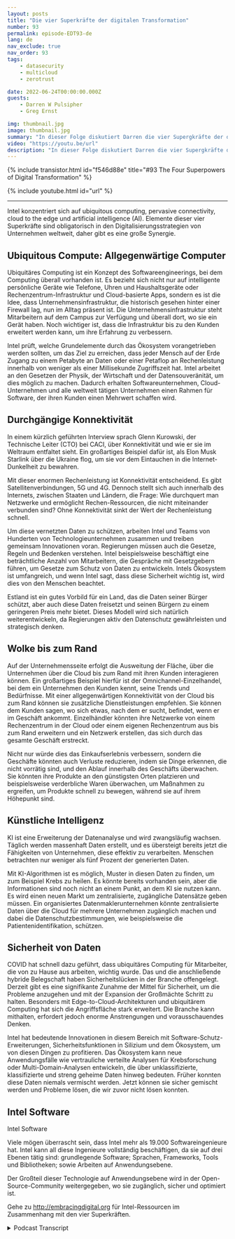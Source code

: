```yaml
---
layout: posts
title: "Die vier Superkräfte der digitalen Transformation"
number: 93
permalink: episode-EDT93-de
lang: de
nav_exclude: true
nav_order: 93
tags:
    - datasecurity
    - multicloud
    - zerotrust

date: 2022-06-24T00:00:00.000Z
guests:
    - Darren W Pulsipher
    - Greg Ernst

img: thumbnail.jpg
image: thumbnail.jpg
summary: "In dieser Folge diskutiert Darren die vier Supergkräfte der digitalen Transformation mit Greg Ernst von Intel, Corporate VP of Sales, Americas. Allgegenwärtiges Rechnen, Durchdringende Konnektivität, Cloud bis Edge, Künstliche Intelligenz."
video: "https://youtu.be/url"
description: "In dieser Folge diskutiert Darren die vier Supergkräfte der digitalen Transformation mit Greg Ernst von Intel, Corporate VP of Sales, Americas. Allgegenwärtiges Rechnen, Durchdringende Konnektivität, Cloud bis Edge, Künstliche Intelligenz."
---
```


<div>
{% include transistor.html id="f546d88e" title="#93 The Four Superpowers of Digital Transformation" %}

{% include youtube.html id="url" %}
</div>

---

Intel konzentriert sich auf ubiquitous computing, pervasive connectivity, cloud to the edge und artificial intelligence (AI). Elemente dieser vier Superkräfte sind obligatorisch in den Digitalisierungsstrategien von Unternehmen weltweit, daher gibt es eine große Synergie.

## Ubiquitous Compute: Allgegenwärtige Computer

Ubiquitäres Computing ist ein Konzept des Softwareengineerings, bei dem Computing überall vorhanden ist. Es bezieht sich nicht nur auf intelligente persönliche Geräte wie Telefone, Uhren und Haushaltsgeräte oder Rechenzentrum-Infrastruktur und Cloud-basierte Apps, sondern es ist die Idee, dass Unternehmensinfrastruktur, die historisch gesehen hinter einer Firewall lag, nun im Alltag präsent ist. Die Unternehmensinfrastruktur steht Mitarbeitern auf dem Campus zur Verfügung und überall dort, wo sie ein Gerät haben. Noch wichtiger ist, dass die Infrastruktur bis zu den Kunden erweitert werden kann, um ihre Erfahrung zu verbessern.

Intel prüft, welche Grundelemente durch das Ökosystem vorangetrieben werden sollten, um das Ziel zu erreichen, dass jeder Mensch auf der Erde Zugang zu einem Petabyte an Daten oder einer Petaflop an Rechenleistung innerhalb von weniger als einer Millisekunde Zugriffszeit hat. Intel arbeitet an den Gesetzen der Physik, der Wirtschaft und der Datensouveränität, um dies möglich zu machen. Dadurch erhalten Softwareunternehmen, Cloud-Unternehmen und alle weltweit tätigen Unternehmen einen Rahmen für Software, der ihren Kunden einen Mehrwert schaffen wird.

## Durchgängige Konnektivität

In einem kürzlich geführten Interview sprach Glenn Kurowski, der Technische Leiter (CTO) bei CACI, über Konnektivität und wie er sie im Weltraum entfaltet sieht. Ein großartiges Beispiel dafür ist, als Elon Musk Starlink über die Ukraine flog, um sie vor dem Eintauchen in die Internet-Dunkelheit zu bewahren.

Mit dieser enormen Rechenleistung ist Konnektivität entscheidend. Es gibt Satellitenverbindungen, 5G und 4G. Dennoch stellt sich auch innerhalb des Internets, zwischen Staaten und Ländern, die Frage: Wie durchquert man Netzwerke und ermöglicht Rechen-Ressourcen, die nicht miteinander verbunden sind? Ohne Konnektivität sinkt der Wert der Rechenleistung schnell.

Um diese vernetzten Daten zu schützen, arbeiten Intel und Teams von Hunderten von Technologieunternehmen zusammen und treiben gemeinsam Innovationen voran. Regierungen müssen auch die Gesetze, Regeln und Bedenken verstehen. Intel beispielsweise beschäftigt eine beträchtliche Anzahl von Mitarbeitern, die Gespräche mit Gesetzgebern führen, um Gesetze zum Schutz von Daten zu entwickeln. Intels Ökosystem ist umfangreich, und wenn Intel sagt, dass diese Sicherheit wichtig ist, wird dies von den Menschen beachtet.

Estland ist ein gutes Vorbild für ein Land, das die Daten seiner Bürger schützt, aber auch diese Daten freisetzt und seinen Bürgern zu einem geringeren Preis mehr bietet. Dieses Modell wird sich natürlich weiterentwickeln, da Regierungen aktiv den Datenschutz gewährleisten und strategisch denken.

## Wolke bis zum Rand

Auf der Unternehmensseite erfolgt die Ausweitung der Fläche, über die Unternehmen über die Cloud bis zum Rand mit ihren Kunden interagieren können. Ein großartiges Beispiel hierfür ist der Omnichannel-Einzelhandel, bei dem ein Unternehmen den Kunden kennt, seine Trends und Bedürfnisse. Mit einer allgegenwärtigen Konnektivität von der Cloud bis zum Rand können sie zusätzliche Dienstleistungen empfehlen. Sie können dem Kunden sagen, wo sich etwas, nach dem er sucht, befindet, wenn er im Geschäft ankommt. Einzelhändler könnten ihre Netzwerke von einem Rechenzentrum in der Cloud oder einem eigenen Rechenzentrum aus bis zum Rand erweitern und ein Netzwerk erstellen, das sich durch das gesamte Geschäft erstreckt.

Nicht nur würde dies das Einkaufserlebnis verbessern, sondern die Geschäfte könnten auch Verluste reduzieren, indem sie Dinge erkennen, die nicht vorrätig sind, und den Ablauf innerhalb des Geschäfts überwachen. Sie könnten ihre Produkte an den günstigsten Orten platzieren und beispielsweise verderbliche Waren überwachen, um Maßnahmen zu ergreifen, um Produkte schnell zu bewegen, während sie auf ihrem Höhepunkt sind.

## Künstliche Intelligenz

KI ist eine Erweiterung der Datenanalyse und wird zwangsläufig wachsen. Täglich werden massenhaft Daten erstellt, und es übersteigt bereits jetzt die Fähigkeiten von Unternehmen, diese effektiv zu verarbeiten. Menschen betrachten nur weniger als fünf Prozent der generierten Daten.

Mit KI-Algorithmen ist es möglich, Muster in diesen Daten zu finden, um zum Beispiel Krebs zu heilen. Es könnte bereits vorhanden sein, aber die Informationen sind noch nicht an einem Punkt, an dem KI sie nutzen kann. Es wird einen neuen Markt um zentralisierte, zugängliche Datensätze geben müssen. Ein organisiertes Datenmaklerunternehmen könnte zentralisierte Daten über die Cloud für mehrere Unternehmen zugänglich machen und dabei die Datenschutzbestimmungen, wie beispielsweise die Patientenidentifikation, schützen.

## Sicherheit von Daten

COVID hat schnell dazu geführt, dass ubiquitäres Computing für Mitarbeiter, die von zu Hause aus arbeiten, wichtig wurde. Das und die anschließende hybride Belegschaft haben Sicherheitslücken in der Branche offengelegt. Derzeit gibt es eine signifikante Zunahme der Mittel für Sicherheit, um die Probleme anzugehen und mit der Expansion der Großmächte Schritt zu halten. Besonders mit Edge-to-Cloud-Architekturen und ubiquitärem Computing hat sich die Angriffsfläche stark erweitert. Die Branche kann mithalten, erfordert jedoch enorme Anstrengungen und vorausschauendes Denken.

Intel hat bedeutende Innovationen in diesem Bereich mit Software-Schutz-Erweiterungen, Sicherheitsfunktionen in Silizium und dem Ökosystem, um von diesen Dingen zu profitieren. Das Ökosystem kann neue Anwendungsfälle wie vertrauliche verteilte Analysen für Krebsforschung oder Multi-Domain-Analysen entwickeln, die über unklassifizierte, klassifizierte und streng geheime Daten hinweg bedeuten. Früher konnten diese Daten niemals vermischt werden. Jetzt können sie sicher gemischt werden und Probleme lösen, die wir zuvor nicht lösen konnten.

## Intel Software
Intel Software

Viele mögen überrascht sein, dass Intel mehr als 19.000 Softwareingenieure hat. Intel kann all diese Ingenieure vollständig beschäftigen, da sie auf drei Ebenen tätig sind: grundlegende Software; Sprachen, Frameworks, Tools und Bibliotheken; sowie Arbeiten auf Anwendungsebene.

Der Großteil dieser Technologie auf Anwendungsebene wird in der Open-Source-Community weitergegeben, wo sie zugänglich, sicher und optimiert ist.

Gehe zu http://embracingdigital.org für Intel-Ressourcen im Zusammenhang mit den vier Superkräften.



<details>
<summary> Podcast Transcript </summary>

<p></p>

</details>
